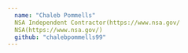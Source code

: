 ```yaml
---
  name: "Chaleb Pommells"
  NSA Independent Contractor(https://www.nsa.gov/
  NSA(https://www.nsa.gov/)
  github: "chalebpommells99"
---
```

